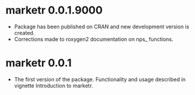 # marketr 0.0.1.9000

* Package has been published on CRAN and new development version is created.
* Corrections made to roxygen2 documentation on nps_ functions.

# marketr 0.0.1

* The first version of the package. Functionality and usage described in vignette Introduction to marketr.